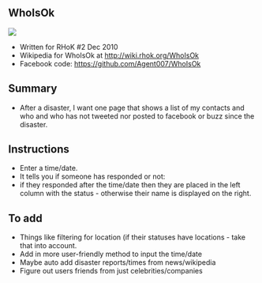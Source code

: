 WhoIsOk
---

![](http://i.imgur.com/YxxJH9D.png)

- Written for RHoK #2 Dec 2010
- Wikipedia for WhoIsOk at http://wiki.rhok.org/WhoIsOk
- Facebook code: https://github.com/Agent007/WhoIsOk

Summary
---
- After a disaster, I want one page that shows a list of my contacts and who and who has not tweeted nor posted to facebook or buzz since the disaster. 

Instructions
---
- Enter a time/date.
- It tells you if someone has responded or not:
- if they responded after the time/date then they are placed in the left column with the status - otherwise their name is displayed on the right.

To add
---
- Things like filtering for location (if their statuses have locations - take that into account.
- Add in more user-friendly method to input the time/date
- Maybe auto add disaster reports/times from news/wikipedia
- Figure out users friends from just celebrities/companies
